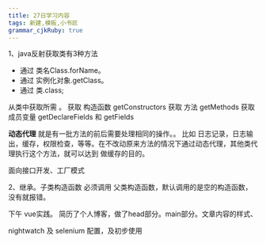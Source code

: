 ```yaml
---
title: 27日学习内容
tags: 新建,模板,小书匠
grammar_cjkRuby: true
---
```



1、java反射获取类有3种方法

 - 通过  类名Class.forName。 
 - 通过  实例化对象.getClass。 
 - 通过  类.class;

从类中获取所需 。
获取 构造函数 getConstructors
获取 方法 getMethods
获取 成员变量 getDeclareFields 和 getFields

**动态代理**
就是有一批方法的前后需要处理相同的操作。。
比如 日志记录，日志输出，缓存，权限检查，等等。在不改动原来方法的情况下通过动态代理，其他类代理执行这个方法，就可以达到 做缓存的目的。

面向接口开发、工厂模式

2、继承。子类构造函数 必须调用 父类构造函数，默认调用的是空的构造函数，没有就报错。


下午
vue实践。
简历了个人博客，做了head部分。main部分。文章内容的样式、


nightwatch 及 selenium
配置，及初步使用

